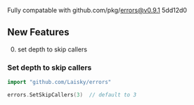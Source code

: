 Fully compatable with github.com/pkg/errors@v0.9.1 5dd12d0


## New Features

0. set depth to skip callers


### Set depth to skip callers

```go
import "github.com/Laisky/errors"

errors.SetSkipCallers(3)  // default to 3
```
